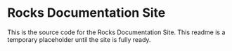 # Rocks Documentation Site

This is the source code for the Rocks Documentation Site.
This readme is a temporary placeholder until the site is fully ready.
